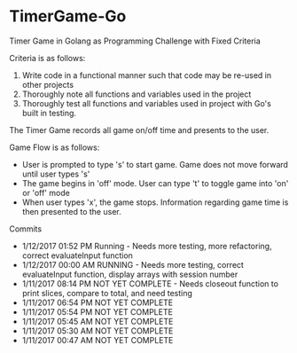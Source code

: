 # TimerGame-Go
Timer Game in Golang as Programming Challenge with Fixed Criteria

Criteria is as follows:

1.  Write code in a functional manner such that code may be re-used in other projects
2.  Thoroughly note all functions and variables used in the project
3.  Thoroughly test all functions and variables used in project with Go's built in testing.

The Timer Game records all game on/off time and presents to the user.

Game Flow is as follows:
* User is prompted to type 's' to start game.  Game does not move forward until user types 's'
* The game begins in 'off' mode.  User can type 't' to toggle game into 'on' or 'off' mode
* When user types 'x', the game stops.  Information regarding game time is then presented to the user.

Commits
* 1/12/2017 01:52 PM Running          - Needs more testing, more refactoring, correct evaluateInput function
* 1/12/2017 00:00 AM RUNNING          - Needs more testing, correct evaluateInput function, display arrays with session number
* 1/11/2017 08:14 PM NOT YET COMPLETE - Needs closeout function to print slices, compare to total, and need testing
* 1/11/2017 06:54 PM NOT YET COMPLETE
* 1/11/2017 05:54 PM NOT YET COMPLETE
* 1/11/2017 05:45 AM NOT YET COMPLETE
* 1/11/2017 05:30 AM NOT YET COMPLETE
* 1/11/2017 00:47 AM NOT YET COMPLETE
